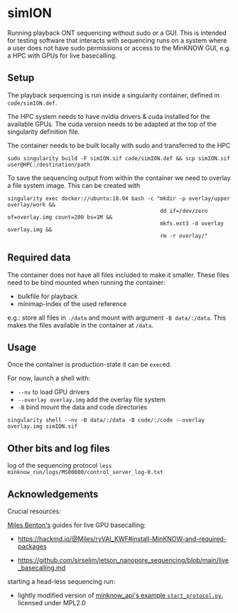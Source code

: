 # simION

Running playback ONT sequencing without sudo or a GUI. 
This is intended for testing software that interacts with sequencing runs on a system where a user does not have sudo permissions or access to the MinKNOW GUI, e.g. 
a HPC with GPUs for live basecalling.


## Setup

The playback sequencing is run inside a singularity container, defined in `code/simION.def`.

The HPC system needs to have nvidia drivers & cuda installed for the available GPUs. 
The cuda version needs to be adapted at the top of the singularity definition file.


The container needs to be built locally with sudo and transferred to the HPC

```shell
sudo singularity build -F simION.sif code/simION.def && scp simION.sif user@HPC:/destination/path
```

To save the sequencing output from within the container we need to overlay a file system image.
This can be created with 

```shell
singularity exec docker://ubuntu:18.04 bash -c "mkdir -p overlay/upper overlay/work &&
                                                dd if=/dev/zero of=overlay.img count=200 bs=1M &&
                                                mkfs.ext3 -d overlay overlay.img && 
                                                rm -r overlay/"
```


## Required data

The container does not have all files included to make it smaller.
These files need to be bind mounted when running the container:

- bulkfile for playback
- minimap-index of the used reference


e.g.: store all files in `./data` and mount with argument `-B data/:/data`. 
This makes the files available in the container at `/data`.


## Usage

Once the container is production-state it can be `exec`ed. 

For now, launch a shell with:

- `--nv` to load GPU drivers
- `--overlay overlay.img` add the overlay file system
- `-B` bind mount the data and code directories


```shell
singularity shell --nv -B data/:/data -B code/:/code --overlay overlay.img simION.sif
```



## Other bits and log files

log of the sequencing protocol
`less minknow_run/logs/MS00000/control_server_log-0.txt`



## Acknowledgements

Crucial resources: 

[Miles Benton's](https://github.com/sirselim) guides for live GPU basecalling:

* https://hackmd.io/@Miles/ryVAI_KWF#install-MinKNOW-and-required-packages

* https://github.com/sirselim/jetson_nanopore_sequencing/blob/main/live_basecalling.md

starting a head-less sequencing run:

- lightly modified version of [minknow_api's example `start_protocol.py`](https://github.com/nanoporetech/minknow_api/blob/9302ac463827fc492e6d5fa80c29f56707ca7984/python/minknow_api/examples/start_protocol.py), licensed under MPL2.0



